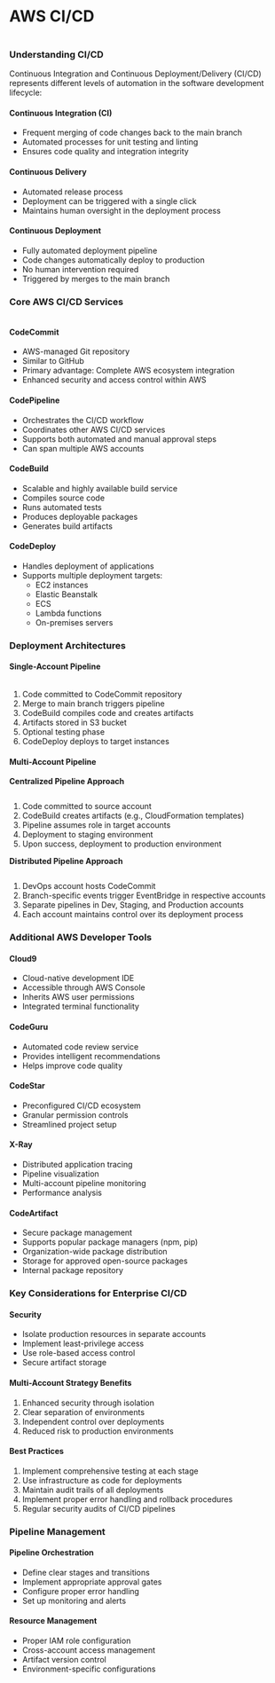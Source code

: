 # AWS CI/CD

<figure><img src="../../../../../.gitbook/assets/image (51).png" alt=""><figcaption></figcaption></figure>

### Understanding CI/CD

Continuous Integration and Continuous Deployment/Delivery (CI/CD) represents different levels of automation in the software development lifecycle:

#### Continuous Integration (CI)

* Frequent merging of code changes back to the main branch
* Automated processes for unit testing and linting
* Ensures code quality and integration integrity

#### Continuous Delivery

* Automated release process
* Deployment can be triggered with a single click
* Maintains human oversight in the deployment process

#### Continuous Deployment

* Fully automated deployment pipeline
* Code changes automatically deploy to production
* No human intervention required
* Triggered by merges to the main branch

### Core AWS CI/CD Services

<figure><img src="../../../../../.gitbook/assets/image (47).png" alt=""><figcaption></figcaption></figure>

#### CodeCommit

* AWS-managed Git repository
* Similar to GitHub
* Primary advantage: Complete AWS ecosystem integration
* Enhanced security and access control within AWS

#### CodePipeline

* Orchestrates the CI/CD workflow
* Coordinates other AWS CI/CD services
* Supports both automated and manual approval steps
* Can span multiple AWS accounts

#### CodeBuild

* Scalable and highly available build service
* Compiles source code
* Runs automated tests
* Produces deployable packages
* Generates build artifacts

#### CodeDeploy

* Handles deployment of applications
* Supports multiple deployment targets:
  * EC2 instances
  * Elastic Beanstalk
  * ECS
  * Lambda functions
  * On-premises servers

### Deployment Architectures

#### Single-Account Pipeline

<figure><img src="../../../../../.gitbook/assets/image (48).png" alt=""><figcaption></figcaption></figure>

1. Code committed to CodeCommit repository
2. Merge to main branch triggers pipeline
3. CodeBuild compiles code and creates artifacts
4. Artifacts stored in S3 bucket
5. Optional testing phase
6. CodeDeploy deploys to target instances

#### Multi-Account Pipeline

**Centralized Pipeline Approach**

<figure><img src="../../../../../.gitbook/assets/image (49).png" alt=""><figcaption></figcaption></figure>

1. Code committed to source account
2. CodeBuild creates artifacts (e.g., CloudFormation templates)
3. Pipeline assumes role in target accounts
4. Deployment to staging environment
5. Upon success, deployment to production environment

**Distributed Pipeline Approach**

<figure><img src="../../../../../.gitbook/assets/image (50).png" alt=""><figcaption></figcaption></figure>

1. DevOps account hosts CodeCommit
2. Branch-specific events trigger EventBridge in respective accounts
3. Separate pipelines in Dev, Staging, and Production accounts
4. Each account maintains control over its deployment process

### Additional AWS Developer Tools

#### Cloud9

* Cloud-native development IDE
* Accessible through AWS Console
* Inherits AWS user permissions
* Integrated terminal functionality

#### CodeGuru

* Automated code review service
* Provides intelligent recommendations
* Helps improve code quality

#### CodeStar

* Preconfigured CI/CD ecosystem
* Granular permission controls
* Streamlined project setup

#### X-Ray

* Distributed application tracing
* Pipeline visualization
* Multi-account pipeline monitoring
* Performance analysis

#### CodeArtifact

* Secure package management
* Supports popular package managers (npm, pip)
* Organization-wide package distribution
* Storage for approved open-source packages
* Internal package repository

### Key Considerations for Enterprise CI/CD

#### Security

* Isolate production resources in separate accounts
* Implement least-privilege access
* Use role-based access control
* Secure artifact storage

#### Multi-Account Strategy Benefits

1. Enhanced security through isolation
2. Clear separation of environments
3. Independent control over deployments
4. Reduced risk to production environments

#### Best Practices

1. Implement comprehensive testing at each stage
2. Use infrastructure as code for deployments
3. Maintain audit trails of all deployments
4. Implement proper error handling and rollback procedures
5. Regular security audits of CI/CD pipelines

### Pipeline Management

#### Pipeline Orchestration

* Define clear stages and transitions
* Implement appropriate approval gates
* Configure proper error handling
* Set up monitoring and alerts

#### Resource Management

* Proper IAM role configuration
* Cross-account access management
* Artifact version control
* Environment-specific configurations

